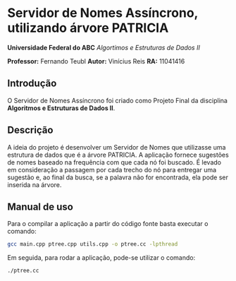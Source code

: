 # Servidor de Nomes Assíncrono, utilizando árvore PATRICIA

**Universidade Federal do ABC**
*Algortimos e Estruturas de Dados II*

**Professor:** Fernando Teubl
**Autor:** Vinícius Reis
**RA:** 11041416

## Introdução

O Servidor de Nomes Assíncrono foi criado como Projeto Final da disciplina **Algoritmos e Estruturas de Dados II**.

## Descrição

A ideia do projeto é desenvolver um Servidor de Nomes que utilizasse uma estrutura de dados que é a árvore PATRICIA. A aplicação fornece sugestões de nomes baseado na frequência com que cada nó foi buscado. É levado em consideração a passagem por cada trecho do nó para entregar uma sugestão e, ao final da busca, se a palavra não for encontrada, ela pode ser inserida na árvore.

## Manual de uso

Para o compilar a aplicação a partir do código fonte basta executar o comando:

```bash
gcc main.cpp ptree.cpp utils.cpp -o ptree.cc -lpthread
```

Em seguida, para rodar a aplicação, pode-se utilizar o comando:

```bash
./ptree.cc
```
